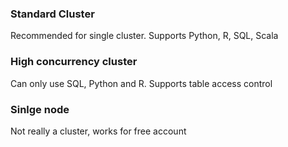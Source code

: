 <h3> Standard Cluster </h3>
<p> Recommended for single cluster. Supports Python, R, SQL, Scala </p>

<h3> High concurrency cluster </h3>
<p> Can only use SQL, Python and R. Supports table access control</p>


<h3> Sinlge node </h3>
<p> Not really a cluster, works for free account </p>

